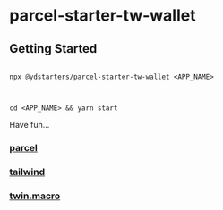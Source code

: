 # parcel-starter-tw-wallet

## Getting Started

```

npx @ydstarters/parcel-starter-tw-wallet <APP_NAME>


```

```

cd <APP_NAME> && yarn start

```

Have fun...

### [parcel](https://tailwindcss.com/)

### [tailwind](https://tailwindcss.com/)

### [twin.macro](https://tailwindcss.com/)
